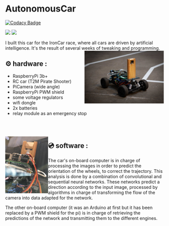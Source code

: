 # AutonomousCar

[![Codacy Badge](https://api.codacy.com/project/badge/Grade/809c94dc9a3946a3a58db0bfc6c5d5e7)](https://app.codacy.com/gh/felop/AutonomousCar?utm_source=github.com&utm_medium=referral&utm_content=felop/AutonomousCar&utm_campaign=Badge_Grade_Settings)

![](https://img.shields.io/tokei/lines/github/felop/autonomouscar)   ![](https://img.shields.io/github/last-commit/felop/autonomouscar)

I built this car for the IronCar race, where all cars are driven by artificial intelligence. It's the result of several weeks of tweaking and programming.
<br/>
<img src="car_pics/IronCarTraining2.JPG" width=50% align="right">

## ⚙️ hardware : 
* RaspberryPi 3b+
* RC car (T2M Pirate Shooter)
* PiCamera (wide angle)
* RaspberryPi PWM shield
* some voltage regulators
* wifi dongle
* 2x batteries
* relay module as an emergency stop
<br/><br/><br/><br/>

<img src="car_pics/IronCarTraining3.JPG" width=27% align="left">

## 💿 software :
The car's on-board computer is in charge of processing the images in order to predict the orientation of the wheels, to correct the trajectory. This analysis is done by a combination of convolutional and sequential neural networks.
These networks predict a direction according to the input image, processed by algorithms in charge of transforming the flow of the camera into data adapted for the network.

The other on-board computer (it was an Arduino at first but it has been replaced by a PWM shield for the pi) is in charge of retrieving the predictions of the network and transmitting them to the different engines.
